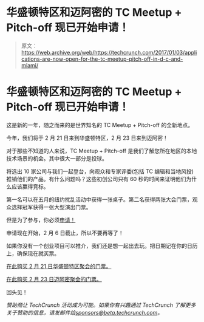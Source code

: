 # 华盛顿特区和迈阿密的 TC Meetup + Pitch-off 现已开始申请！

> 原文：<https://web.archive.org/web/https://techcrunch.com/2017/01/03/applications-are-now-open-for-the-tc-meetup-pitch-off-in-d-c-and-miami/>

# 华盛顿特区和迈阿密的 TC Meetup + Pitch-off 现已开始申请！

这是新的一年，随之而来的是世界知名的 TC Meetup + Pitch-off 的全新地点。

今年，我们将于 2 月 21 日来到华盛顿特区，2 月 23 日来到迈阿密！

对于那些不知道的人来说，TC Meetup + Pitch-off 是我们了解您所在地区的本地技术场景的机会。其中很大一部分是投球。

将选出 10 家公司与我们一起登台，向观众和专家评委(包括 TC 编辑和当地风投)推销他们的产品。有什么问题吗？这些初创公司只有 60 秒的时间来证明他们为什么应该赢得竞标。

第一名可以在五月的纽约扰乱活动中获得一张桌子。第二名获得两张大会门票，观众选择冠军获得一张大型演出门票。

但是为了参与，你必须[申请！](https://web.archive.org/web/20230129090830/https://docs.google.com/forms/d/e/1FAIpQLScGLTygv_UoShAoz3z3eZJ8Ac2Hmf2UoL8_8bd8hjQyFboyww/viewform?usp=send_form)

申请现在开始，2 月 6 日截止，所以不要再等了！

如果你没有一个创业项目可以推介，我们还是想一起出去玩。把日期记在你的日历上，确保现在就买票。

[在此购买 2 月 21 日华盛顿特区聚会的门票。](https://web.archive.org/web/20230129090830/https://techcrunch.com/event-info/meetup-pitch-off-washington-d-c-2017/)

[在此购买 2 月 23 日迈阿密聚会的门票。](https://web.archive.org/web/20230129090830/http://wp.me/p1FaB8-5ZcO)

回头见！

*赞助商让 TechCrunch 活动成为可能。如果你有兴趣通过 TechCrunch 了解更多关于赞助的信息，请发邮件给[sponsors@beta.techcrunch.com](https://web.archive.org/web/20230129090830/mailto:sponsors@beta.techcrunch.com)。*